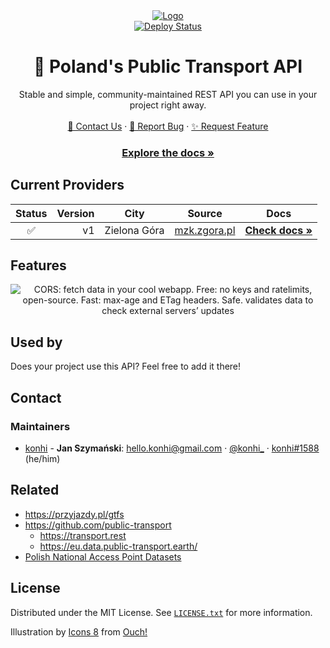 <div align="center">
<a href="https://poland-public-transport-api.azurewebsites.net/">
    <img src="https://user-images.githubusercontent.com/61631665/152824247-9b81c74d-95c0-492c-a867-0af4341ee46b.png" alt="Logo">
</a>
<br>
 <a href="https://github.com/konhi/poland-public-transport-api/actions/workflows/main_poland-public-transport-api.yml">
   <img src="https://github.com/konhi/poland-public-transport-api/actions/workflows/main_poland-public-transport-api.yml/badge.svg" alt="Deploy Status">
</a>
<h1 align="center">🚌 Poland's Public Transport API</h3>

  <p align="center">
    Stable and simple, community-maintained REST API you can use in your project right away.
    <br>
    <br>
    <a href="https://github.com/konhi/poland-public-transport-api#Contact">💬 Contact Us</a>
    ·
    <a href="https://github.com/konhi/poland-public-transport-api/issues">🐛 Report Bug</a>
    ·
    <a href="https://github.com/konhi/poland-public-transport-api/issues">✨ Request Feature</a>
  </p>
     <h3> <a href="https://poland-public-transport-api.azurewebsites.net"><strong>Explore the docs »</strong></a></h2>
</div>


## Current Providers
| Status | Version | City | Source | Docs |
|:------:|----:|------|------|:---:|
| ✅ | v1 | Zielona Góra | [mzk.zgora.pl](https://mzk.zgora.pl) | [**Check docs »**](https://poland-public-transport-api.azurewebsites.net/#api-zielonagoramzk) |

## Features
<div align="center">
<img alt="CORS: fetch data in your cool webapp. Free: no keys and ratelimits, open-source. Fast: max-age and ETag headers. Safe. validates data to check external servers’ updates" src="https://user-images.githubusercontent.com/61631665/152881791-b4bd340a-7d9d-4d2f-beaa-895b69d0d1b3.png"/>
</div>

## Used by
Does your project use this API? Feel free to add it there!

## Contact

### Maintainers
- [konhi](https://github.com/konhi) - **Jan Szymański**: [<hello.konhi@gmail.com>](mailto:hello.konhi@gmail.com) · [@konhi_](https://twitter.com/konhi_) · [konhi#1588](https://discord.com) (he/him)

## Related
- https://przyjazdy.pl/gtfs
- https://github.com/public-transport
  - https://transport.rest
  - https://eu.data.public-transport.earth/
- [Polish National Access Point Datasets](https://dane.gov.pl/pl/dataset/1739,krajowy-punkt-dostepowy-kpd-multimodalne-usugi-informacji-o-podrozach)

## License

Distributed under the MIT License. See [`LICENSE.txt`](https://github.com/konhi/poland-public-transport-api/blob/main/LICENSE) for more information.

Illustration by <a href="https://icons8.com/illustrations/author/5c07e68d82bcbc0092519bb6">Icons 8</a> from <a href="https://icons8.com/illustrations">Ouch!</a>
